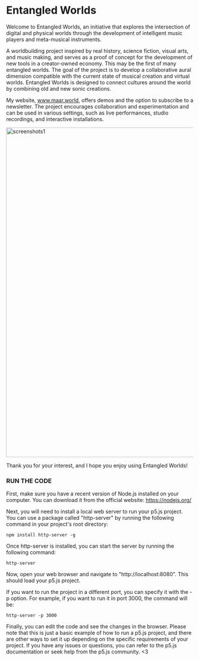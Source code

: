 # Entangled Worlds

Welcome to Entangled Worlds, an initiative that explores the intersection of digital and physical worlds through the development of intelligent music players and meta-musical instruments.

A worldbuilding project inspired by real history, science fiction, visual arts, and music making, and serves as a proof of concept for the development of new tools in a creator-owned economy. This may be the first of many entangled worlds. The goal of the project is to develop a collaborative aural dimension compatible with the current state of musical creation and virtual worlds. Entangled Worlds is designed to connect cultures around the world by combining old and new sonic creations.

My website, www.maar.world, offers demos and the option to subscribe to a newsletter. The project encourages collaboration and experimentation and can be used in various settings, such as live performances, studio recordings, and interactive installations.


<img width="889" alt="screenshots1" src="https://user-images.githubusercontent.com/862847/212711547-3070feec-e1da-4b07-b668-a30422c1e249.png">

Thank you for your interest, and I hope you enjoy using Entangled Worlds!

### RUN THE CODE

First, make sure you have a recent version of Node.js installed on your computer. You can download it from the official website: https://nodejs.org/

Next, you will need to install a local web server to run your p5.js project. You can use a package called "http-server" by running the following command in your project's root directory:

```
npm install http-server -g
```

Once http-server is installed, you can start the server by running the following command:
```
http-server
```

Now, open your web browser and navigate to "http://localhost:8080". This should load your p5.js project.

If you want to run the project in a different port, you can specify it with the -p option. For example, if you want to run it in port 3000, the command will be:
```
http-server -p 3000

```
Finally, you can edit the code and see the changes in the browser.
Please note that this is just a basic example of how to run a p5.js project, and there are other ways to set it up depending on the specific requirements of your project. If you have any issues or questions, you can refer to the p5.js documentation or seek help from the p5.js community.
<3
